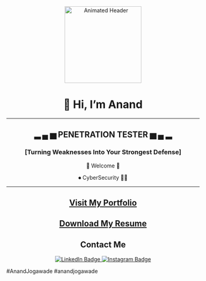 <div id="header" align="center">
  <img src="https://media.giphy.com/media/JpGRoqJXTqv4f1mrJb/giphy.gif?cid=790b7611fu1uhqdtchztc3tldrx3qx777d88cmxt3f1lslrt&ep=v1_gifs_search&rid=giphy.gif&ct=g" width="200" height="200" alt="Animated Header"/>
</div>

<h1 align="center">👋 Hi, I’m Anand</h1>

<hr>


<h2 align="center">▂ ▄ ▅ <strong>PENETRATION TESTER</strong> ▅ ▄ ▂</h2>

<h3 align="center">[Turning Weaknesses Into Your Strongest Defense]</h3>

<p align="center">👑 Welcome 👑</p>
<p align="center">⏺ CyberSecurity 👩‍💻</p>

<hr>

<h2 align="center">
  <a href="https://anandjogawade.github.io/" target="_blank">Visit My Portfolio</a>
</h2>

<h2 align="center">
  <a href="https://drive.google.com/file/d/1RXeNG2UQjKuyWg6_8bQgH0qspg-w3t3U/view?usp=sharing" target="_blank">Download My Resume</a>
</h2>

<h2 align="center">Contact Me</h2>

<div align="center" id="badges">
  <a href="https://www.linkedin.com/in/anand-jogawade/" target="_blank">
    <img src="https://img.shields.io/badge/LinkedIn-blue?style=for-the-badge&logo=linkedin&logoColor=white" alt="LinkedIn Badge"/>
  </a>
  <a href="https://www.instagram.com/x_._anand_._x/?hl=en" target="_blank">
    <img src="https://img.shields.io/badge/Instagram-E4405F?style=for-the-badge&logo=instagram&logoColor=white" alt="Instagram Badge"/>
  </a>
</div>

#AnandJogawade
#anandjogawade

